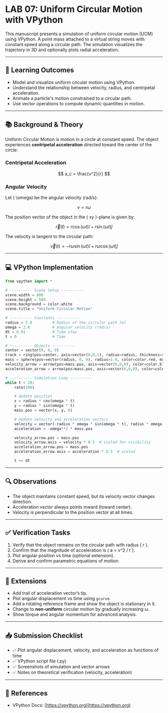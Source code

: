 # LAB 07: Uniform Circular Motion with VPython

This manuscript presents a simulation of uniform circular motion (UCM) using VPython. A point mass attached to a virtual string moves with constant speed along a circular path. The simulation visualizes the trajectory in 3D and optionally plots radial acceleration.

---

## 🎯 Learning Outcomes

- Model and visualize uniform circular motion using VPython.
- Understand the relationship between velocity, radius, and centripetal acceleration.
- Animate a particle's motion constrained to a circular path.
- Use vector operations to compute dynamic quantities in motion.

---

## 📚 Background & Theory

Uniform Circular Motion is motion in a circle at constant speed. The object experiences **centripetal acceleration** directed toward the center of the circle:

### Centripetal Acceleration

$$
a_c = \frac{v^2}{r}
$$

### Angular Velocity

Let \( \omega\) be the angular velocity (rad/s):

$$
v = r\omega
$$

The position vector of the object in the \( xy \)-plane is given by:

$$
\vec{r}(t) = r\cos(\omega t)\hat{i} + r\sin(\omega t)\hat{j}
$$

The velocity is tangent to the circular path:

$$
\vec{v}(t) = -r\omega\sin(\omega t)\hat{i} + r\omega\cos(\omega t)\hat{j}
$$

---

## 💻 VPython Implementation

```python
from vpython import *

# ---------- Scene Setup ----------
scene.width = 800
scene.height = 600
scene.background = color.white
scene.title = "Uniform Circular Motion"

# ---------- Constants ----------
radius = 5.0         # Radius of the circular path (m)
omega = 2.0          # Angular velocity (rad/s)
dt = 0.01            # Time step
t = 0                # Time

# ---------- Objects ----------
center = vector(0, 0, 0)
track = ring(pos=center, axis=vector(0,0,1), radius=radius, thickness=0.05, color=color.gray(0.7))
mass = sphere(pos=vector(radius, 0, 0), radius=1.0, color=color.red, make_trail=True)
velocity_arrow = arrow(pos=mass.pos, axis=vector(0,0,0), color=color.blue, shaftwidth=0.2)
acceleration_arrow = arrow(pos=mass.pos, axis=vector(0,0,0), color=color.green, shaftwidth=0.2)

# ---------- Simulation Loop ----------
while t < 20:
    rate(100)

    # Update position
    x = radius * cos(omega * t)
    y = radius * sin(omega * t)
    mass.pos = vector(x, y, 0)

    # Update velocity and acceleration vectors
    velocity = vector(-radius * omega * sin(omega * t), radius * omega * cos(omega * t), 0)
    acceleration = -omega**2 * mass.pos

    velocity_arrow.pos = mass.pos
    velocity_arrow.axis = velocity * 0.5  # scaled for visibility
    acceleration_arrow.pos = mass.pos
    acceleration_arrow.axis = acceleration * 0.5  # scaled

    t += dt
```

---

## 🔍 Observations

- The object maintains constant speed, but its velocity vector changes direction.
- Acceleration vector always points inward (toward center).
- Velocity is perpendicular to the position vector at all times.

---

## ✅ Verification Tasks

1. Verify that the object remains on the circular path with radius \( r \).
2. Confirm that the magnitude of acceleration is \( a = v^2 / r \).
3. Plot angular position vs time (optional extension).
4. Derive and confirm parametric equations of motion.

---

## 🧪 Extensions

- Add trail of acceleration vector’s tip.
- Plot angular displacement vs time using `gcurve`.
- Add a rotating reference frame and show the object is stationary in it.
- Change to **non-uniform** circular motion by gradually increasing ω.
- Show torque and angular momentum for advanced analysis.

---

## 📥 Submission Checklist

- ✅ Plot angular displacement, velocity, and acceleration as functions of time
- ✅ VPython script file (.py)
- ✅ Screenshots of simulation and vector arrows
- ✅ Notes on theoretical verification (velocity, acceleration)


---

## 🔗 References

- VPython Docs: [https://vpython.org](https://vpython.org)



